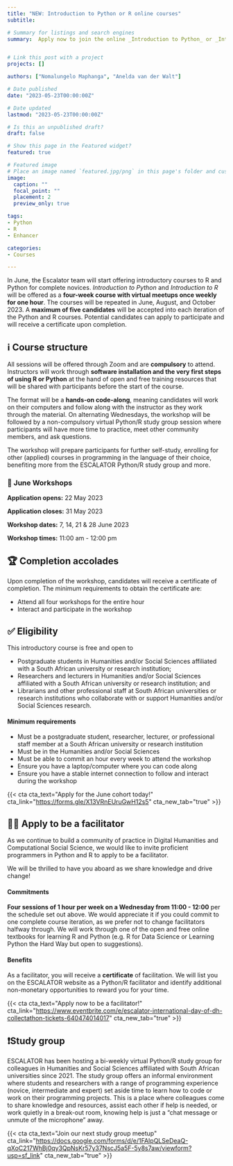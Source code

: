 ```yaml
---
title: "NEW: Introduction to Python or R online courses"
subtitle: 

# Summary for listings and search engines
summary:  Apply now to join the online _Introduction to Python_ or _Introduction to R_ course in June! 


# Link this post with a project
projects: []

authors: ["Nomalungelo Maphanga", "Anelda van der Walt"]

# Date published
date: "2023-05-23T00:00:00Z"

# Date updated
lastmod: "2023-05-23T00:00:00Z"

# Is this an unpublished draft?
draft: false

# Show this page in the Featured widget?
featured: true

# Featured image
# Place an image named `featured.jpg/png` in this page's folder and customize its options here.
image:
  caption: ""
  focal_point: ""
  placement: 2
  preview_only: true

tags:
- Python
- R
- Enhancer

categories:
- Courses

---
```


In June, the Escalator team will start offering introductory courses to R and Python for complete novices. _Introduction to Python_ and _Introduction to R_ will be offered as a __four-week course with virtual meetups once weekly for one hour__. The courses will be repeated in June, August, and October 2023. A __maximum of five candidates__ will be accepted into each iteration of the Python and R courses. Potential candidates can apply to participate and will receive a certificate upon completion. 

## ℹ Course structure

All sessions will be offered through Zoom and are __compulsory__ to attend. Instructors will work through __software installation and the very first steps of using R or Python__ at the hand of open and free training resources that will be shared with participants before the start of the course.

The format will be a __hands-on code-along__, meaning candidates will work on their computers and follow along with the instructor as they work through the material. On alternating Wednesdays, the workshop will be followed by a non-compulsory virtual Python/R study group session where participants will have more time to practice, meet other community members, and ask questions.

The workshop will prepare participants for further self-study, enrolling for other (applied) courses in programming in the language of their choice, benefiting more from the ESCALATOR Python/R study group and more.

### :pushpin: June Workshops

__Application opens:__ 22 May 2023

__Application closes:__ 31 May 2023 

__Workshop dates:__ 7, 14, 21 & 28 June 2023

__Workshop times:__ 11:00 am - 12:00 pm


## 🏆 Completion accolades

Upon completion of the workshop, candidates will receive a certificate of completion. The minimum requirements to obtain the certificate are:
- Attend all four workshops for the entire hour
- Interact and participate in the workshop


## ✅ Eligibility

This introductory course is free and open to 
- Postgraduate students in Humanities and/or Social Sciences affiliated with a South African university or research institution;
- Researchers and lecturers in Humanities and/or Social Sciences  affiliated with a South African university or research institution; and
- Librarians and other professional staff at South African universities or research institutions who collaborate with or support Humanities and/or Social Sciences research.

#### Minimum requirements 

- Must be a postgraduate student, researcher, lecturer, or professional staff member at a South African university or research institution
- Must be in the Humanities and/or Social Sciences 
- Must be able to commit an hour every week to attend the workshop
- Ensure you have a laptop/computer where you can code along
- Ensure you have a stable internet connection to follow and interact during the  workshop

{{< cta cta_text="Apply for the June cohort today!" cta_link="https://forms.gle/X13VRnEUruGwH12s5" cta_new_tab="true" >}}


## 👩‍💻 Apply to be a facilitator

As we continue to build a community of practice in Digital Humanities and Computational Social Science, we would like to invite proficient programmers in Python and R to apply to be a facilitator.

We will be thrilled to have you aboard as we share knowledge and drive change!

#### Commitments

__Four sessions of 1 hour per week on a Wednesday from 11:00 - 12:00__ per the schedule set out above. We would appreciate it if you could commit to one complete course iteration, as we prefer not to change facilitators halfway through. We will work through one of the open and free online textbooks for learning R and Python (e.g. R for Data Science or Learning Python the Hard Way but open to suggestions).

#### Benefits

As a facilitator, you will receive a __certificate__ of facilitation. We will list you on the ESCALATOR website as a Python/R facilitator and identify additional non-monetary opportunities to reward you for your time.

{{< cta cta_text="Apply now to be a facilitator!" cta_link="https://www.eventbrite.com/e/escalator-international-day-of-dh-collectathon-tickets-640474014017" cta_new_tab="true" >}}


## ❗Study group

ESCALATOR has been hosting a bi-weekly virtual Python/R study group for colleagues in Humanities and Social Sciences affiliated with South African universities since 2021. The study group offers an informal environment where students and researchers with a range of programming experience (novice, intermediate and expert) set aside time to learn how to code or work on their programming projects. This is a place where colleagues come to share knowledge and resources, assist each other if help is needed, or work quietly in a break-out room, knowing help is just a “chat message or unmute of the microphone” away. 

{{< cta cta_text="Join our next study group meetup" cta_link="https://docs.google.com/forms/d/e/1FAIpQLSeDeaQ-qXoC217WhBj0qy3QpNsKr57y37NscJ5a5F-5y8s7aw/viewform?usp=sf_link" cta_new_tab="true" >}}